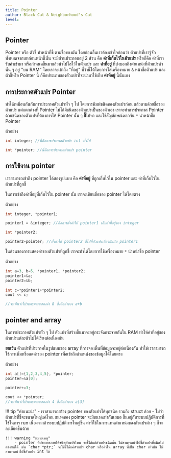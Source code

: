 ```yaml
---
title: Pointer
author: Black Cat & Neighborhood's Cat
level:
---
```


## Pointer

Pointer หรือ ตัวชี้ ทำหน้าที่ชี้ ตามชื่อของมัน โดยก่อนอื่นเราต้องเข้าใจก่อนว่า ตัวแปรที่เรารู้จักทั้งหมดจากบทก่อนหน้านี้นั้น จะมีส่วนประกอบอยู่ 2 ส่วน คือ **ค่าที่เก็บไว้ในตัวแปร** หรือก็คือ ค่าที่เรารับค่าเข้ามา หรือกำหนดขึ้นมาแล้วนำไปใส่ไว้ในตัวแปร และ **ค่าที่อยู่** ที่บ่งบอกถึงตำแหน่งที่ตัวแปรตัวนั้น ๆ อยู่ "บน RAM" โดยเราจะเข้าถึง "ที่อยู่" ที่ว่านี้ได้โดยการใส่เครื่องหมาย `&` หน้าชื่อตัวแปร และตัวชี้หรือ Pointer นี้ ก็คือประเภทของตัวแปรที่จะนำมาใช้เก็บ **ค่าที่อยู่** นี้นั่นเอง

## การประกาศตัวแปร Pointer

ทำได้เหมือนกันกับการประกาศตัวแปรทั่ว ๆ ไป โดยการพิมพ์ชนิดของตัวแปรก่อน แล้วตามด้วยชื่อของตัวแปร แต่แตกต่างที่ Pointer ไม่ได้มีชนิดของตัวแปรเป็นของตัวเอง เราจะทำการประกาศ Pointer ด้วยชนิดของตัวแปรที่ต้องการให้ Pointer นั้น ๆ **ชี้**ไปหา และใช้สัญลักษณ์ดอกจัน `*` นำหน้าชื่อ Pointer

ตัวอย่าง

```cpp
int integer; //นี่คือการประกาศตัวแปร int ทั่วไป

int *pointer; //นี่คือการประกาศตัวแปร pointer
```

## การใช้งาน pointer

เราสามารถเข้าถึง pointer ได้สองรูปแบบ คือ **ค่าที่อยู่** ที่ถูกเก็บไว้ใน pointer และ ค่าที่เก็บไว้ในตัวแปรที่ถูกชี้

ในการเข้าถึงค่าที่อยู่ที่เก็บไว้ใน pointer นั้น เราจะเขียนชื่อของ pointer ได้โดยตรง

ตัวอย่าง

```cpp
int integer, *pointer1;

pointer1 = &integer; //คือการตั้งค่าให้ pointer1 เก็บค่าที่อยู่ของ integer

int *pointer2;

pointer2=pointer; //ตั้งค่าให้ pointer2 ชี้ไปที่ตัวแปรเดียวกันกับ pointer1
```

ในส่วนของการแสดงค่าของตัวแปรที่ถูกชี้ เราจะทำได้โดยการใช้เครื่องหมาย `*` นำหน้าชื่อ pointer

ตัวอย่าง

```cpp
int a=3, b=5, *pointer1, *pointer2;
pointer1=&a;
pointer2=&b;
 
int c=*pointer1+*pointer2;
cout << c;

//จะเห็นว่าโปรแกรมจะแสดงค่า 8 ซึ่งคือค่าของ a+b
```

## pointer and array

ในการประกาศตัวแปรทั่ว ๆ ไป ตัวแปรที่สร้างขึ้นมาจะอยู่กระจัดกระจายกันใน RAM ทำให้ค่าที่อยู่ของตัวแปรแต่ละตัวไม่ได้เรียงต่อเนื่องกัน

**ยกเว้น** ตัวแปรที่ประกาศในรูปแบบของ array ที่การจองพื้นที่ข้อมูลจะอยู่ต่อเนื่องกัน ทำให้เราสามารถใช้การเพิ่มหรือลดค่าของ pointer เพื่อเข้าถึงตำแหน่งของข้อมูลได้โดยตรง

ตัวอย่าง

```cpp
int a[]={1,2,3,4,5}, *pointer;
pointer=&a[0];

pointer+=3;

cout << *pointer;
//จะเห็นว่าโปรแกรมจะแสดงค่า 4 ซึ่งคือค่าของ a[3]
```

!!! tip "คำแนะนำ"
    - เราสามารถสร้าง pointer ของตัวแปรได้ทุกชนิด รวมถึง struct ด้วย
    - ไม่ว่าตัวแปรที่ชี้จะขนาดใหญ่แค่ไหน ขนาดของ pointer จะมีขนาดเท่ากันเสมอ ขึ้นอยู่กับระบบปฏิบัติการที่ใช้ในการ run เนื่องจากถ้าระบบปฏิบัติการใหญ่ขึ้น ค่าที่ใช้ในการแทนตำแหน่งของตัวแปรต่าง ๆ ก็จะละเอียดขึ้นด้วย

    !!! warning "หมายเหตุ"
        - pointer ที่ประกาศภายใต้ชนิดตัวแปรไหน จะชี้ได้แค่ตัวแปรชนิดนั้น ไม่สามารถนำไปชี้ตัวแปรที่ชนิดไม่ตรงกันได้ เช่น `char *ptr;` จะใช้ชี้ได้แค่ตัวแปร char หรือค่าใน array ที่เป็น char เท่านั้น ไม่สามารถนำไปชี้ตัวแปร int ได้
